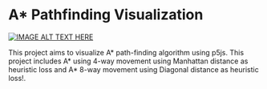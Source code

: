 # A* Pathfinding Visualization

[![IMAGE ALT TEXT HERE](https://img.youtube.com/vi/7U1ZJefZf6s/0.jpg)](https://www.youtube.com/watch?v=7U1ZJefZf6s)

This project aims to visualize A* path-finding algorithm using p5js. This project includes A* using 4-way movement using Manhattan distance as heuristic loss and A* 8-way movement using Diagonal distance as heuristic loss!.
